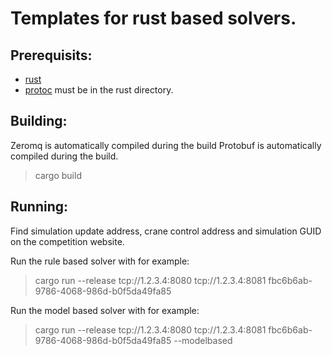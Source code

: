 Templates for rust based solvers.
================================

Prerequisits:
-------------
* [rust](https://rustup.rs/)
* [protoc](https://developers.google.com/protocol-buffers/docs/downloads) must be in the rust directory.

Building:
---------

Zeromq is automatically compiled during the build
Protobuf is automatically compiled during the build.

> cargo build

Running:
--------
Find simulation update address, crane control address and simulation GUID on the competition website.

Run the rule based solver with for example: 
> cargo run --release tcp://1.2.3.4:8080 tcp://1.2.3.4:8081 fbc6b6ab-9786-4068-986d-b0f5da49fa85

Run the model based solver with for example: 
> cargo run --release tcp://1.2.3.4:8080 tcp://1.2.3.4:8081 fbc6b6ab-9786-4068-986d-b0f5da49fa85 --modelbased